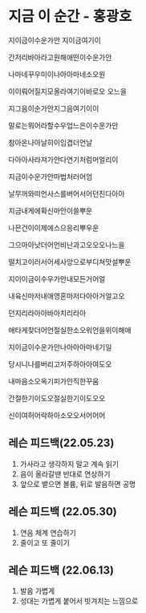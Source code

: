 # 지금 이 순간 - 홍광호

지이금이수운가안 지이금여기이

간저리바아라고원해애떤이수운가안

나마네꾸우미이나아아마네소오원

이이뤄어질지모올라여기이바로오 오느을

지그음이순가안지그음여기이이

말로는뭐어라할수우업느은이수운가안

참아온나아날히이임겹더언날

다아아사라져가안다연기처럼머얼리이

지금이수운가안마법처러어엄

날무꺼와떠언사스를버어서어던진다아아

지금내게에확신마안이쓸뿌운

나믄건이이제에스으응리뿌우운

그으마아낫더어언비난과고오오오나느을

떨치고이러서어세사앙으로부디쳐맛설뿌운

지이이금이수우가안내모든거어얼

내육신마저내애영혼마저다아아거얼고오

던지리라아아바아치리라아

애타게찾더어언절실한소오워언을위이해애

지이금이수운가안나아아아마네기일

당시니나를버리고저주하아아여도오

내마음소오옥기피가안직한꾸움

간절한기이도오절실한기이도오오

신이여허어락하아소오오서어어어



## 레슨 피드백(22.05.23)

1. 가사라고 생각하지 말고 계속 읽기
2. 음이 올라갈땐 반대로 연상하기
3. 앞으로 뱉으면 볼륨, 뒤로 발음하면 공명



## 레슨 피드백 (22.05.30)

1. 연음 체계 연습하기
2. 줄이고 또 줄이기



## 레슨 피드백 (22.06.13)

1. 발음 가볍게
2. 성대는 가볍게 붙어서 빗겨치는 느낌으로
